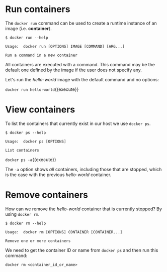 # Run containers

The `docker run` command can be used to create a runtime instance of an image (i.e. **container**).

```
$ docker run --help

Usage:	docker run [OPTIONS] IMAGE [COMMAND] [ARG...]

Run a command in a new container
```

All containers are executed with a command. This command may be the default one defined by the image if the user does not specify any.

Let's run the *hello-world* image with the default command and no options:

`docker run hello-world`{{execute}}

# View containers

To list the containers that currently exist in our host we use `docker ps`.

```
$ docker ps --help

Usage:	docker ps [OPTIONS]

List containers
```

`docker ps -a`{{execute}}

The `-a` option shows *all* containers, including those that are stopped, which is the case with the previous *hello-world* container.

# Remove containers

How can we remove the *hello-world* container that is currently stopped? By using `docker rm`.

```
$ docker rm --help

Usage:	docker rm [OPTIONS] CONTAINER [CONTAINER...]

Remove one or more containers
```

We need to get the container ID or name from `docker ps` and then run this command:

```
docker rm <container_id_or_name>
```
